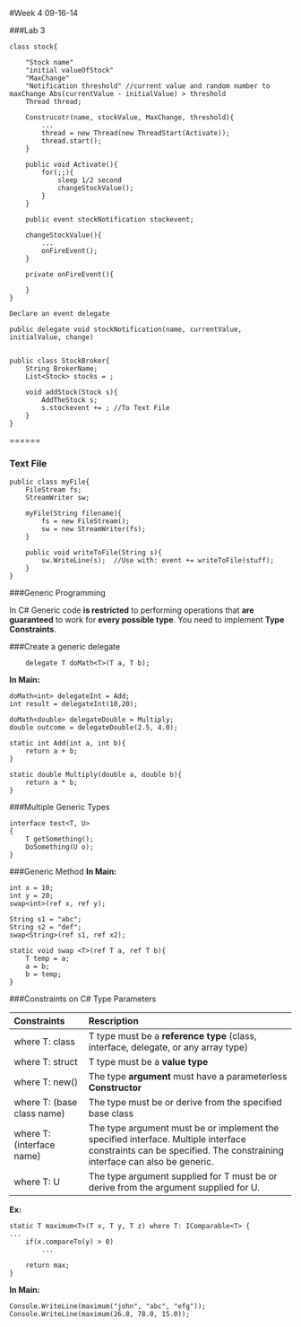 #Week 4 09-16-14

###Lab 3
```
class stock{

	"Stock name"
	"initial valueOfStock"
	"MaxChange"
	"Notification threshold" //current value and random number to maxChange Abs(currentValue - initialValue) > threshold
	Thread thread;

	Construcotr(name, stockValue, MaxChange, threshold){
		...
		thread = new Thread(new ThreadStart(Activate));
		thread.start();
	}

	public void Activate(){
		for(;;){
			sleep 1/2 second
			changeStockValue();
		}
	}

	public event stockNotification stockevent;

	changeStockValue(){
		...
		onFireEvent();
	}

	private onFireEvent(){

	}
}
```

```
Declare an event delegate

public delegate void stockNotification(name, currentValue, initialValue, change)


```

```
public class StockBroker{
	String BrokerName;
	List<Stock> stocks = ;

	void addStock(Stock s){
		AddTheStock s;
		s.stockevent += ; //To Text File
	}
}

```
======

### Text File
```
public class myFile{
	FileStream fs;
	StreamWriter sw;

	myFile(String filename){
		fs = new FileStream();
		sw = new StreamWriter(fs);
	}

	public void writeToFile(String s){
		sw.WriteLine(s);  //Use with: event += writeToFile(stuff);
	}
}
```

###Generic Programming

In C# Generic code **is restricted** to performing operations that **are guaranteed** to work for **every possible type**.
You need to implement **Type Constraints**. 

###Create a generic delegate 
```
	delegate T doMath<T>(T a, T b);
```
**In Main:**
```
doMath<int> delegateInt = Add;
int result = delegateInt(10,20);

doMath<double> delegateDouble = Multiply;
double outcome = delegateDouble(2.5, 4.0);

```
```
static int Add(int a, int b){
	return a + b;
}

static double Multiply(double a, double b){
	return a * b;
}
```

###Multiple Generic Types

```
interface test<T, U>
{
	T getSomething();
	DoSomething(U o);
}
```
###Generic Method
**In Main:**
```
int x = 10;
int y = 20;
swap<int>(ref x, ref y);

String s1 = "abc";
String s2 = "def";
swap<String>(ref s1, ref x2);

static void swap <T>(ref T a, ref T b){
	T temp = a;
	a = b;
	b = temp;
}
```

###Constraints on C# Type Parameters

| Constraints   				| Rescription   																	  | 
| :-----------------------------|:----------------------------------------------------------------------------------- | 
| where T: class				| T type must be a **reference type** (class, interface, delegate, or any array type) | 
| where T: struct   			| T type must be a **value type**      												  |
| where T: new() 				| The type **argument** must have a parameterless **Constructor**				      |
| where T: (base class name) 	| The type must be or derive from the specified base class				  			  |
| where T: (interface name) 	| The type argument must be or implement the specified interface. Multiple interface constraints can be specified. The constraining interface can also be generic.|
| where T: U 					| The type argument supplied for T must be or derive from the argument supplied for U.|


**Ex:**
```
static T maximum<T>(T x, T y, T z) where T: IComparable<T> {
...
	if(x.compareTo(y) > 0)
		...

	return max;
}
```
**In Main:**
```
Console.WriteLine(maximum("john", "abc", "efg"));
Console.WriteLine(maximum(26.8, 78.0, 15.0));
```



